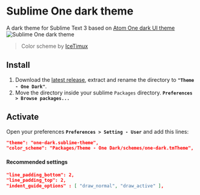 # Sublime One dark theme
A dark theme for Sublime Text 3 based on [Atom One dark UI theme](https://github.com/atom/one-dark-ui)
![Sublime One dark theme](http://i.imgur.com/ceim8Nh.png)
> Color scheme by [IceTimux](https://github.com/IceTimux/one-dark-sublime-text-3-color-scheme)

## Install
1. Download the [latest release](https://github.com/andresmichel/sublime-one-dark/releases/latest), extract and rename the directory to **`"Theme - One Dark"`**.
2. Move the directory inside your sublime `Packages` directory. **`Preferences > Browse packages...`**

## Activate
Open your preferences **`Preferences > Setting - User`** and add this lines:

```json
"theme": "one-dark.sublime-theme",
"color_scheme": "Packages/Theme - One Dark/schemes/one-dark.tmTheme",
```

#### Recommended settings
```json
"line_padding_bottom": 2,
"line_padding_top": 2,
"indent_guide_options" : [ "draw_normal", "draw_active" ],
```
